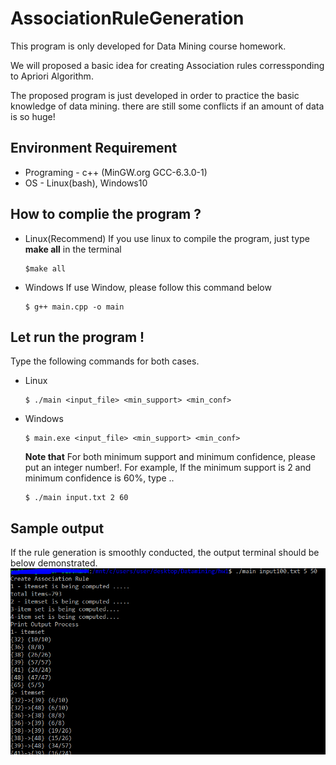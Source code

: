 # AssociationRuleGeneration
This program is only developed for Data Mining course homework.

We will proposed a basic idea for creating Association rules corressponding to Apriori Algorithm. 

The proposed program is just developed in order to practice the basic knowledge of data mining. there are still some conflicts if an amount of data is so huge!

## Environment Requirement
* Programing - c++ (MinGW.org GCC-6.3.0-1)
* OS - Linux(bash), Windows10

## How to complie the program ?

* Linux(Recommend)
  If you use linux to compile the program, just type **make all** in the terminal 
  ```
  $make all
  ```
* Windows
  If use Window, please follow this command below
  ```
  $ g++ main.cpp -o main
  ```

## Let run the program !
Type the following commands for both cases. 
* Linux
  ```
  $ ./main <input_file> <min_support> <min_conf>
  ```
* Windows
  ```
  $ main.exe <input_file> <min_support> <min_conf> 
  ```
  **Note that** For both minimum support and minimum confidence, please put an integer number!. For example, If the minimum support is 2 and minimum confidence is 60%, type .. 
  ```
  $ ./main input.txt 2 60
  ```   
## Sample output
  
  If the rule generation is smoothly conducted, the output terminal should be below demonstrated. 
  ![](img/terminalResult.png)
